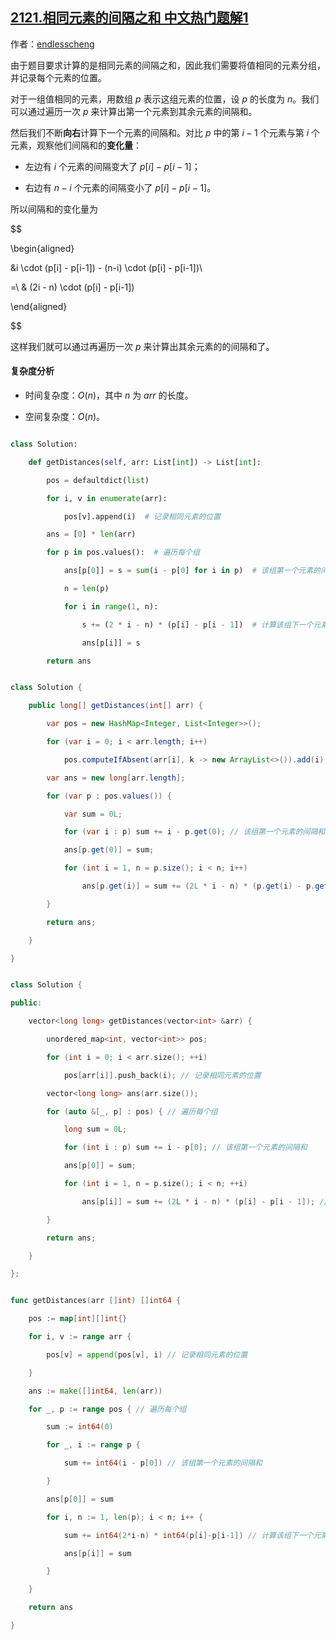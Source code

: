 ## [2121.相同元素的间隔之和 中文热门题解1](https://leetcode.cn/problems/intervals-between-identical-elements/solutions/100000/on-zuo-fa-ha-xi-biao-mei-ju-xiang-tong-y-f5yb)

作者：[endlesscheng](https://leetcode.cn/u/endlesscheng)

由于题目要求计算的是相同元素的间隔之和，因此我们需要将值相同的元素分组，并记录每个元素的位置。

对于一组值相同的元素，用数组 $p$ 表示这组元素的位置，设 $p$ 的长度为 $n$。我们可以通过遍历一次 $p$ 来计算出第一个元素到其余元素的间隔和。

然后我们不断**向右**计算下一个元素的间隔和。对比 $p$ 中的第 $i-1$ 个元素与第 $i$ 个元素，观察他们间隔和的**变化量**：

- 左边有 $i$ 个元素的间隔变大了 $p[i]-p[i-1]$；
- 右边有 $n-i$ 个元素的间隔变小了 $p[i]-p[i-1]$。
 
所以间隔和的变化量为

$$
\begin{aligned}
&i \cdot (p[i] - p[i-1]) - (n-i) \cdot (p[i] - p[i-1])\\
=\ & (2i - n) \cdot (p[i] - p[i-1])
\end{aligned}
$$

这样我们就可以通过再遍历一次 $p$ 来计算出其余元素的的间隔和了。

#### 复杂度分析

- 时间复杂度：$O(n)$，其中 $n$ 为 $\textit{arr}$ 的长度。
- 空间复杂度：$O(n)$。

```py [sol1-Python3]
class Solution:
    def getDistances(self, arr: List[int]) -> List[int]:
        pos = defaultdict(list)
        for i, v in enumerate(arr):
            pos[v].append(i)  # 记录相同元素的位置
        ans = [0] * len(arr)
        for p in pos.values():  # 遍历每个组
            ans[p[0]] = s = sum(i - p[0] for i in p)  # 该组第一个元素的间隔和
            n = len(p)
            for i in range(1, n):
                s += (2 * i - n) * (p[i] - p[i - 1])  # 计算该组下一个元素的间隔和（考虑变化量）
                ans[p[i]] = s
        return ans
```

```java [sol1-Java]
class Solution {
    public long[] getDistances(int[] arr) {
        var pos = new HashMap<Integer, List<Integer>>();
        for (var i = 0; i < arr.length; i++)
            pos.computeIfAbsent(arr[i], k -> new ArrayList<>()).add(i); // 记录相同元素的位置
        var ans = new long[arr.length];
        for (var p : pos.values()) {
            var sum = 0L;
            for (var i : p) sum += i - p.get(0); // 该组第一个元素的间隔和
            ans[p.get(0)] = sum;
            for (int i = 1, n = p.size(); i < n; i++)
                ans[p.get(i)] = sum += (2L * i - n) * (p.get(i) - p.get(i - 1)); // 计算该组下一个元素的间隔和（考虑变化量）
        }
        return ans;
    }
}
```

```cpp [sol1-C++]
class Solution {
public:
    vector<long long> getDistances(vector<int> &arr) {
        unordered_map<int, vector<int>> pos;
        for (int i = 0; i < arr.size(); ++i)
            pos[arr[i]].push_back(i); // 记录相同元素的位置
        vector<long long> ans(arr.size());
        for (auto &[_, p] : pos) { // 遍历每个组
            long sum = 0L;
            for (int i : p) sum += i - p[0]; // 该组第一个元素的间隔和
            ans[p[0]] = sum;
            for (int i = 1, n = p.size(); i < n; ++i)
                ans[p[i]] = sum += (2L * i - n) * (p[i] - p[i - 1]); // 计算该组下一个元素的间隔和（考虑变化量）
        }
        return ans;
    }
};
```

```go [sol1-Go]
func getDistances(arr []int) []int64 {
    pos := map[int][]int{}
    for i, v := range arr {
        pos[v] = append(pos[v], i) // 记录相同元素的位置
    }
    ans := make([]int64, len(arr))
    for _, p := range pos { // 遍历每个组
        sum := int64(0)
        for _, i := range p {
            sum += int64(i - p[0]) // 该组第一个元素的间隔和
        }
        ans[p[0]] = sum
        for i, n := 1, len(p); i < n; i++ {
            sum += int64(2*i-n) * int64(p[i]-p[i-1]) // 计算该组下一个元素的间隔和（考虑变化量）
            ans[p[i]] = sum
        }
    }
    return ans
}
```